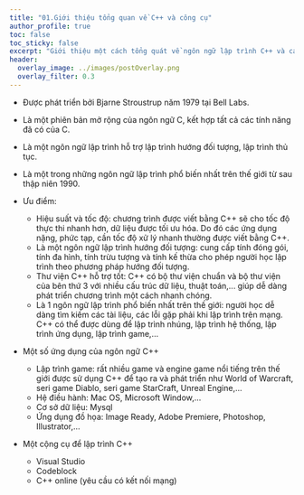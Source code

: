 ```yaml
---
title: "01.Giới thiệu tổng quan về C++ và công cụ"
author_profile: true
toc: false
toc_sticky: false
excerpt: "Giới thiệu một cách tổng quát về ngôn ngữ lập trình C++ và các công cụ cần có khi sử dụng nó."
header:
  overlay_image: ../images/postOverlay.png
  overlay_filter: 0.3
---
```

- Được phát triển bởi Bjarne Stroustrup năm 1979 tại Bell Labs.
- Là một phiên bản mở rộng của ngôn ngữ C, kết hợp tất cả các tính năng đã có của C.
- Là một ngôn ngữ lập trình hỗ trợ lập trình hướng đối tượng, lập trình thủ tục. 
- Là một trong những ngôn ngữ lập trình phổ biến nhất trên thế giới từ sau thập niên 1990.
- Ưu điểm:
  + Hiệu suất và tốc độ: chương trình được viết bằng C++ sẽ cho tốc độ thực thi nhanh hơn, dữ liệu được tối ưu hóa. Do đó các ứng dụng nặng, phức tạp, cần tốc độ xử lý nhanh thường được viết bằng C++.
  + Là một ngôn ngữ lập trình hướng đối tượng: cung cấp tính đóng gói, tính đa hình, tính trừu tượng và tính kế thừa cho phép người học lập trình theo phương pháp hướng đối tượng.
  + Thư viện C++ hỗ trợ tốt: C++ có bộ thư viện chuẩn và bộ thư viện của bên thứ 3 với nhiều cấu trúc dữ liệu, thuật toán,... giúp dễ dàng phát triển chương trình một cách nhanh chóng.
  + Là 1 ngôn ngữ lập trình phổ biến nhất trên thế giới: người học dễ dàng tìm kiếm các tài liệu, các lỗi gặp phải khi lập trình trên mạng. C++ có thể được dùng để lập trình nhúng, lập trình hệ thống, lập trình ứng dụng,  lập trình game,…

- Một số ứng dụng của ngôn ngữ C++
  + Lập trình game: rất nhiều game và engine game nổi tiếng trên thế giới được sử dụng C++ để tạo ra và phát triển như World of Warcraft, seri game Diablo, seri game StarCraft, Unreal Engine,...
  + Hệ điều hành: Mac OS, Microsoft Window,...
  + Cơ sở dữ liệu: Mysql
  + Ứng dụng đồ họa: Image Ready, Adobe Premiere, Photoshop, Illustrator,...

- Một cộng cụ để lập trình C++
  + Visual Studio
  + Codeblock
  + C++ online (yêu cầu có kết nối mạng)